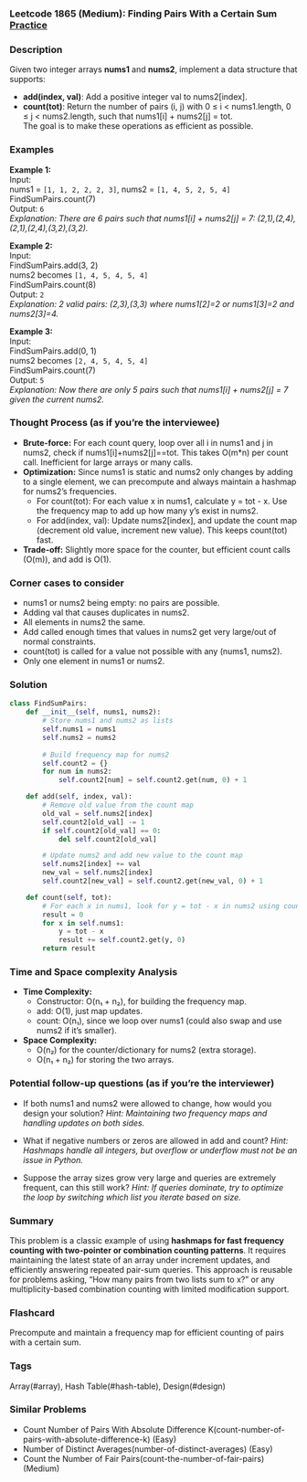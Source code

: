 ### Leetcode 1865 (Medium): Finding Pairs With a Certain Sum [Practice](https://leetcode.com/problems/finding-pairs-with-a-certain-sum)

### Description  
Given two integer arrays **nums1** and **nums2**, implement a data structure that supports:
- **add(index, val)**: Add a positive integer val to nums2[index].
- **count(tot)**: Return the number of pairs (i, j) with 0 ≤ i < nums1.length, 0 ≤ j < nums2.length, such that nums1[i] + nums2[j] = tot.  
The goal is to make these operations as efficient as possible.

### Examples  

**Example 1:**  
Input:  
nums1 = `[1, 1, 2, 2, 2, 3]`, nums2 = `[1, 4, 5, 2, 5, 4]`  
FindSumPairs.count(7)  
Output: `6`  
*Explanation: There are 6 pairs such that nums1[i] + nums2[j] = 7: (2,1),(2,4),(2,1),(2,4),(3,2),(3,2).*

**Example 2:**  
Input:  
FindSumPairs.add(3, 2)  
nums2 becomes `[1, 4, 5, 4, 5, 4]`  
FindSumPairs.count(8)  
Output: `2`  
*Explanation: 2 valid pairs: (2,3),(3,3) where nums1[2]=2 or nums1[3]=2 and nums2[3]=4.*

**Example 3:**  
Input:  
FindSumPairs.add(0, 1)  
nums2 becomes `[2, 4, 5, 4, 5, 4]`  
FindSumPairs.count(7)  
Output: `5`  
*Explanation: Now there are only 5 pairs such that nums1[i] + nums2[j] = 7 given the current nums2.*

### Thought Process (as if you’re the interviewee)  
- **Brute-force:** For each count query, loop over all i in nums1 and j in nums2, check if nums1[i]+nums2[j]==tot. This takes O(m\*n) per count call. Inefficient for large arrays or many calls.
- **Optimization:** Since nums1 is static and nums2 only changes by adding to a single element, we can precompute and always maintain a hashmap for nums2’s frequencies.
    - For count(tot): For each value x in nums1, calculate y = tot - x. Use the frequency map to add up how many y’s exist in nums2.
    - For add(index, val): Update nums2[index], and update the count map (decrement old value, increment new value). This keeps count(tot) fast.
- **Trade-off:** Slightly more space for the counter, but efficient count calls (O(m)), and add is O(1).

### Corner cases to consider  
- nums1 or nums2 being empty: no pairs are possible.
- Adding val that causes duplicates in nums2.
- All elements in nums2 the same.
- Add called enough times that values in nums2 get very large/out of normal constraints.
- count(tot) is called for a value not possible with any (nums1, nums2).
- Only one element in nums1 or nums2.

### Solution

```python
class FindSumPairs:
    def __init__(self, nums1, nums2):
        # Store nums1 and nums2 as lists
        self.nums1 = nums1
        self.nums2 = nums2
        
        # Build frequency map for nums2
        self.count2 = {}
        for num in nums2:
            self.count2[num] = self.count2.get(num, 0) + 1

    def add(self, index, val):
        # Remove old value from the count map
        old_val = self.nums2[index]
        self.count2[old_val] -= 1
        if self.count2[old_val] == 0:
            del self.count2[old_val]

        # Update nums2 and add new value to the count map
        self.nums2[index] += val
        new_val = self.nums2[index]
        self.count2[new_val] = self.count2.get(new_val, 0) + 1

    def count(self, tot):
        # For each x in nums1, look for y = tot - x in nums2 using count map
        result = 0
        for x in self.nums1:
            y = tot - x
            result += self.count2.get(y, 0)
        return result
```

### Time and Space complexity Analysis  

- **Time Complexity:**  
  - Constructor: O(n₁ + n₂), for building the frequency map.  
  - add: O(1), just map updates.
  - count: O(n₁), since we loop over nums1 (could also swap and use nums2 if it’s smaller).
- **Space Complexity:**  
  - O(n₂) for the counter/dictionary for nums2 (extra storage).
  - O(n₁ + n₂) for storing the two arrays.

### Potential follow-up questions (as if you’re the interviewer)  

- If both nums1 and nums2 were allowed to change, how would you design your solution?
  *Hint: Maintaining two frequency maps and handling updates on both sides.*

- What if negative numbers or zeros are allowed in add and count?
  *Hint: Hashmaps handle all integers, but overflow or underflow must not be an issue in Python.*

- Suppose the array sizes grow very large and queries are extremely frequent, can this still work?
  *Hint: If queries dominate, try to optimize the loop by switching which list you iterate based on size.*

### Summary
This problem is a classic example of using **hashmaps for fast frequency counting with two-pointer or combination counting patterns**. It requires maintaining the latest state of an array under increment updates, and efficiently answering repeated pair-sum queries. This approach is reusable for problems asking, “How many pairs from two lists sum to x?” or any multiplicity-based combination counting with limited modification support.


### Flashcard
Precompute and maintain a frequency map for efficient counting of pairs with a certain sum.

### Tags
Array(#array), Hash Table(#hash-table), Design(#design)

### Similar Problems
- Count Number of Pairs With Absolute Difference K(count-number-of-pairs-with-absolute-difference-k) (Easy)
- Number of Distinct Averages(number-of-distinct-averages) (Easy)
- Count the Number of Fair Pairs(count-the-number-of-fair-pairs) (Medium)